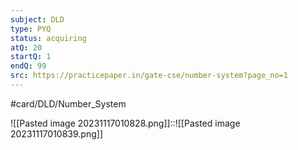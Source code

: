 ```yaml
---
subject: DLD
type: PYQ
status: acquiring
atQ: 20
startQ: 1
endQ: 99
src: https://practicepaper.in/gate-cse/number-system?page_no=1
---
```

#card/DLD/Number_System

![[Pasted image 20231117010828.png]]::![[Pasted image 20231117010839.png]] <!--SR:!2023-12-23,10,190-->